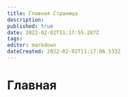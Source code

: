 ```yaml
---
title: Главная Страница
description: 
published: true
date: 2022-02-02T11:17:55.287Z
tags: 
editor: markdown
dateCreated: 2022-02-02T11:17:06.533Z
---
```


# Главная
